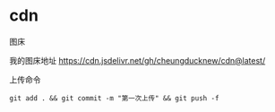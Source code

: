 # cdn
图床

我的图床地址
https://cdn.jsdelivr.net/gh/cheungducknew/cdn@latest/

上传命令
```
git add . && git commit -m "第一次上传" && git push -f
```